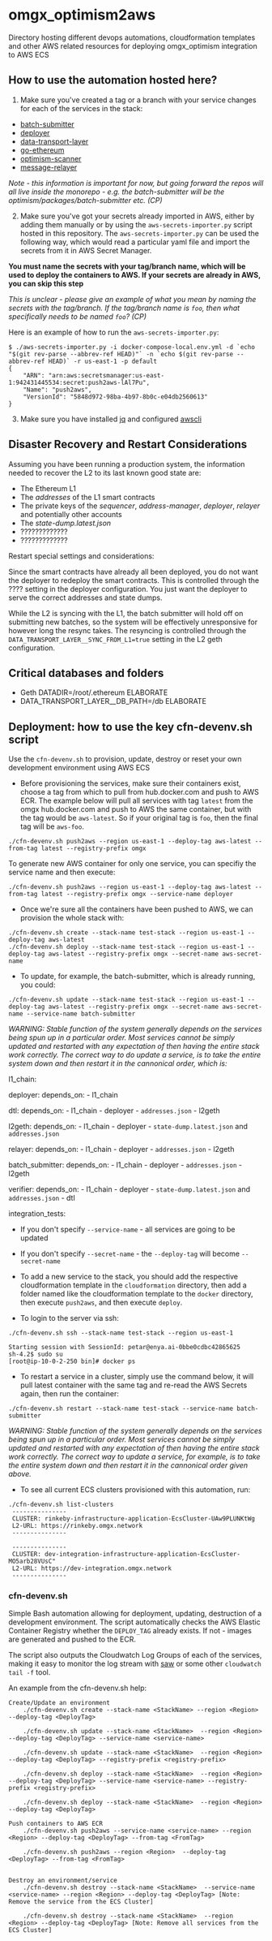 # omgx_optimism2aws

Directory hosting different devops automations, cloudformation templates and other
AWS related resources for deploying omgx_optimism integration to AWS ECS

## How to use the automation hosted here?

1. Make sure you've created a tag or a branch with your service changes for each of the services in the stack:
  * [batch-submitter](https://github.com/omgnetwork/omgx_batch-submitter)
  * [deployer](https://github.com/omgnetwork/omgx_contracts)
  * [data-transport-layer](https://github.com/omgnetwork/omgx_data-transport-layer)
  * [go-ethereum](https://github.com/omgnetwork/go-ethereum)
  * [optimism-scanner](https://github.com/enyalabs/optimism-scanner)
  * [message-relayer](https://github.com/omgnetwork/omgx_ts-services)

_Note - this information is important for now, but going forward the repos will all live inside the monorepo - e.g. the batch-submitter will be the optimism/packages/batch-submitter etc. (CP)_

2. Make sure you've got your secrets already imported in AWS, either by adding them manually or by using the `aws-secrets-importer.py` script hosted in this repository. The `aws-secrets-importer.py` can be used the following way, which would read a particular yaml file and import the secrets from it in AWS Secret Manager.

**You must name the secrets with your tag/branch name, which will be used to deploy the containers to AWS. If your secrets are already in AWS, you can skip this step**

_This is unclear - please give an example of what you mean by naming the secrets with the tag/branch. If the tag/branch name is `foo`, then what specifically needs to be named `foo`? (CP)_

Here is an example of how to run the `aws-secrets-importer.py`: 

```
$ ./aws-secrets-importer.py -i docker-compose-local.env.yml -d `echo "$(git rev-parse --abbrev-ref HEAD)"` -n `echo $(git rev-parse --abbrev-ref HEAD)` -r us-east-1 -p default
{
    "ARN": "arn:aws:secretsmanager:us-east-1:942431445534:secret:push2aws-lAl7Pu",
    "Name": "push2aws",
    "VersionId": "5848d972-98ba-4b97-8b0c-e04db2560613"
}
```

3. Make sure you have installed [jq](https://stedolan.github.io/jq/) and configured [awscli](https://docs.aws.amazon.com/cli/latest/userguide/install-cliv2.html)

## Disaster Recovery and Restart Considerations

Assuming you have been running a production system, the information needed to recover the L2 to its last known good state are:

* The Ethereum L1
* The *addresses* of the L1 smart contracts
* The private keys of the *sequencer*, *address-manager*, *deployer*, *relayer* and potentially other accounts
* The *state-dump.latest.json*
* ?????????????
* ?????????????

Restart special settings and considerations:

Since the smart contracts have already all been deployed, you do not want the deployer to redeploy the smart contracts. This is controlled through the ???? setting in the deployer configuration. You just want the deployer to serve the correct addresses and state dumps.

While the L2 is syncing with the L1, the batch submitter will hold off on submitting new batches, so the system will be effectively unresponsive for however long the resync takes. The resyncing is controlled through the `DATA_TRANSPORT_LAYER__SYNC_FROM_L1=true` setting in the L2 geth configuration.

## Critical databases and folders

* Geth DATADIR=/root/.ethereum ELABORATE
* DATA_TRANSPORT_LAYER__DB_PATH=/db ELABORATE

## Deployment: how to use the key cfn-devenv.sh script

Use the `cfn-devenv.sh` to provision, update, destroy or reset your own development environment using AWS ECS

* Before provisioning the services, make sure their containers exist, choose a tag from which to pull from hub.docker.com and push to AWS ECR. The example below will pull all services with tag `latest` from the omgx hub.docker.com and push to AWS the
same container, but with the tag would be `aws-latest`. So if your original tag is `foo`, then the final tag will be `aws-foo`.

```
./cfn-devenv.sh push2aws --region us-east-1 --deploy-tag aws-latest --from-tag latest --registry-prefix omgx
```

To generate new AWS container for only one service, you can specifiy the service name and then execute:

```
./cfn-devenv.sh push2aws --region us-east-1 --deploy-tag aws-latest --from-tag latest --registry-prefix omgx --service-name deployer
```

* Once we're sure all the containers have been pushed to AWS, we can provision the whole stack with:

```
./cfn-devenv.sh create --stack-name test-stack --region us-east-1 --deploy-tag aws-latest
./cfn-devenv.sh deploy --stack-name test-stack --region us-east-1 --deploy-tag aws-latest --registry-prefix omgx --secret-name aws-secret-name
```

* To update, for example, the batch-submitter, which is already running, you could:

```
./cfn-devenv.sh update --stack-name test-stack --region us-east-1 --deploy-tag aws-latest --registry-prefix omgx --secret-name aws-secret-name --service-name batch-submitter
```

*WARNING: Stable function of the system generally depends on the services being spun up in a particular order. Most services cannot be simply updated and restarted with any expectation of then having the entire stack work correctly. The correct way to do update a service, is to take the entire system down and then restart it in the cannonical order, which is:*

l1_chain:

deployer:
    depends_on:
      - l1_chain

dtl:
    depends_on:
      - l1_chain
      - deployer - `addresses.json`
      - l2geth

l2geth:
    depends_on:
      - l1_chain
      - deployer - `state-dump.latest.json` and `addresses.json`
    
relayer:
    depends_on:
      - l1_chain
      - deployer - `addresses.json`
      - l2geth

batch_submitter:
    depends_on:
      - l1_chain
      - deployer - `addresses.json`
      - l2geth

verifier:
    depends_on:
      - l1_chain
      - deployer - `state-dump.latest.json` and `addresses.json`
      - dtl
    
integration_tests:

* If you don't specify `--service-name` - all services are going to be updated

* If you don't specify `--secret-name` - the `--deploy-tag` will become `--secret-name`

* To add a new service to the stack, you should add the respective cloudformation template in the `cloudformation` directory,
then add a folder named like the cloudformation template to the `docker` directory, then execute `push2aws`, and then execute `deploy`.

* To login to the server via ssh:
```
./cfn-devenv.sh ssh --stack-name test-stack --region us-east-1

Starting session with SessionId: petar@enya.ai-0bbe0cdbc42865625
sh-4.2$ sudo su
[root@ip-10-0-2-250 bin]# docker ps
```

* To restart a service in a cluster, simply use the command below, it will pull latest container with the same tag and re-read the AWS Secrets again, then run the container:
```
./cfn-devenv.sh restart --stack-name test-stack --service-name batch-submitter
```

*WARNING: Stable function of the system generally depends on the services being spun up in a particular order. Most services cannot be simply updated and restarted with any expectation of then having the entire stack work correctly. The correct way to update a service, for example, is to take the entire system down and then restart it in the cannonical order given above.*

* To see all current ECS clusters provisioned with this automation, run:
```
./cfn-devenv.sh list-clusters
 ---------------
 CLUSTER: rinkeby-infrastructure-application-EcsCluster-UAw9PLUNKtWg
 L2-URL: https://rinkeby.omgx.network
 ---------------

 ---------------
 CLUSTER: dev-integration-infrastructure-application-EcsCluster-MO5arb28VUsC"
 L2-URL: https://dev-integration.omgx.network
 ---------------

```

### cfn-devenv.sh

Simple Bash automation allowing for deployment, updating, destruction of a development environment. The script automatically checks the AWS Elastic Container Registry whether the `DEPLOY_TAG` already exists. If not - images are generated and pushed to the ECR.

The script also outputs the Cloudwatch Log Groups of each of the services, making it easy to monitor the log stream with [saw](https://github.com/TylerBrock/saw) or some other `cloudwatch tail -f` tool.

An example from the cfn-devenv.sh help:

```
Create/Update an environment
    ./cfn-devenv.sh create --stack-name <StackName> --region <Region> --deploy-tag <DeployTag>

    ./cfn-devenv.sh update --stack-name <StackName>  --region <Region>  --deploy-tag <DeployTag> --service-name <service-name>

    ./cfn-devenv.sh update --stack-name <StackName>  --region <Region>  --deploy-tag <DeployTag> --registry-prefix <registry-prefix>

    ./cfn-devenv.sh deploy --stack-name <StackName>  --region <Region>  --deploy-tag <DeployTag> --service-name <service-name> --registry-prefix <registry-prefix>

    ./cfn-devenv.sh deploy --stack-name <StackName>  --region <Region>  --deploy-tag <DeployTag>

Push containers to AWS ECR
    ./cfn-devenv.sh push2aws --service-name <service-name> --region <Region> --deploy-tag <DeployTag> --from-tag <FromTag>

    ./cfn-devenv.sh push2aws --region <Region>  --deploy-tag <DeployTag> --from-tag <FromTag>


Destroy an environment/service
    ./cfn-devenv.sh destroy --stack-name <StackName>  --service-name <service-name> --region <Region> --deploy-tag <DeployTag> [Note: Remove the service from the ECS Cluster]

    ./cfn-devenv.sh destroy --stack-name <StackName>  --region <Region> --deploy-tag <DeployTag> [Note: Remove all services from the ECS Cluster]

```
